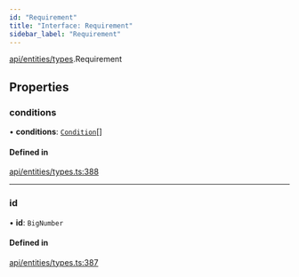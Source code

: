 ```yaml
---
id: "Requirement"
title: "Interface: Requirement"
sidebar_label: "Requirement"
---
```


[api/entities/types](../../../../../modules/API/Entities/Types/Types.md).Requirement

## Properties

### conditions

• **conditions**: [`Condition`](../../../../../modules/API/Entities/Types/Types.md#condition)[]

#### Defined in

[api/entities/types.ts:388](https://github.com/PolymeshAssociation/polymesh-sdk/blob/fe2e6dd1d/src/api/entities/types.ts#L388)

___

### id

• **id**: `BigNumber`

#### Defined in

[api/entities/types.ts:387](https://github.com/PolymeshAssociation/polymesh-sdk/blob/fe2e6dd1d/src/api/entities/types.ts#L387)
